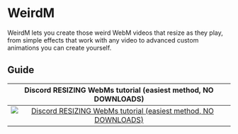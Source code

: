# WeirdM
WeirdM lets you create those weird WebM videos that resize as they play, from simple effects that work with any video to advanced custom animations you can create yourself.

## Guide

| Discord RESIZING WebMs tutorial (easiest method, NO DOWNLOADS) |
|:--:|
| [![Discord RESIZING WebMs tutorial (easiest method, NO DOWNLOADS)](https://img.youtube.com/vi/Wf2filWCcJo/0.jpg "Discord RESIZING WebMs tutorial (easiest method, NO DOWNLOADS)")](https://youtu.be/Wf2filWCcJo) |
